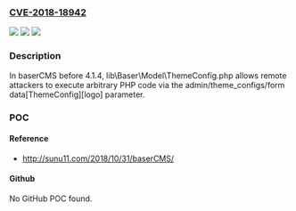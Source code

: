 ### [CVE-2018-18942](https://cve.mitre.org/cgi-bin/cvename.cgi?name=CVE-2018-18942)
![](https://img.shields.io/static/v1?label=Product&message=n%2Fa&color=blue)
![](https://img.shields.io/static/v1?label=Version&message=n%2Fa&color=blue)
![](https://img.shields.io/static/v1?label=Vulnerability&message=n%2Fa&color=brighgreen)

### Description

In baserCMS before 4.1.4, lib\Baser\Model\ThemeConfig.php allows remote attackers to execute arbitrary PHP code via the admin/theme_configs/form data[ThemeConfig][logo] parameter.

### POC

#### Reference
- http://sunu11.com/2018/10/31/baserCMS/

#### Github
No GitHub POC found.

